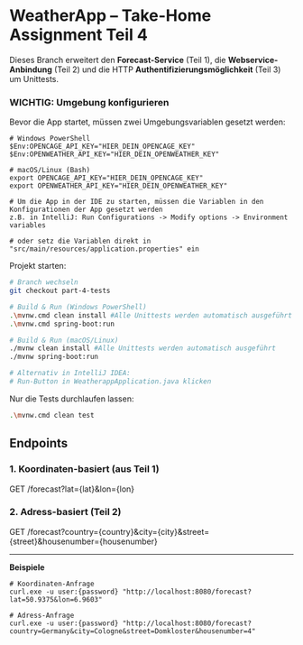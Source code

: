 # WeatherApp – Take-Home Assignment Teil 4

Dieses Branch erweitert den **Forecast-Service** (Teil 1), die **Webservice-Anbindung** (Teil 2) und die HTTP 
**Authentifizierungsmöglichkeit** (Teil 3) um Unittests.

### WICHTIG: Umgebung konfigurieren

Bevor die App startet, müssen zwei Umgebungsvariablen gesetzt werden:
```
# Windows PowerShell
$Env:OPENCAGE_API_KEY="HIER_DEIN_OPENCAGE_KEY"
$Env:OPENWEATHER_API_KEY="HIER_DEIN_OPENWEATHER_KEY"

# macOS/Linux (Bash)
export OPENCAGE_API_KEY="HIER_DEIN_OPENCAGE_KEY"
export OPENWEATHER_API_KEY="HIER_DEIN_OPENWEATHER_KEY"

# Um die App in der IDE zu starten, müssen die Variablen in den Konfigurationen der App gesetzt werden
z.B. in IntelliJ: Run Configurations -> Modify options -> Environment variables

# oder setz die Variablen direkt in "src/main/resources/application.properties" ein
```

Projekt starten:
```bash
# Branch wechseln
git checkout part-4-tests

# Build & Run (Windows PowerShell)
.\mvnw.cmd clean install #Alle Unittests werden automatisch ausgeführt
.\mvnw.cmd spring-boot:run

# Build & Run (macOS/Linux)
./mvnw clean install #Alle Unittests werden automatisch ausgeführt
./mvnw spring-boot:run

# Alternativ in IntelliJ IDEA:
# Run-Button in WeatherappApplication.java klicken
```
Nur die Tests durchlaufen lassen:
```bash
.\mvnw.cmd clean test 
```
## Endpoints

### 1. Koordinaten-basiert (aus Teil 1)
GET /forecast?lat={lat}&lon={lon}

### 2. Adress-basiert (Teil 2)
GET /forecast?country={country}&city={city}&street={street}&housenumber={housenumber}

---

**Beispiele**
```
# Koordinaten-Anfrage
curl.exe -u user:{password} "http://localhost:8080/forecast?lat=50.9375&lon=6.9603"

# Adress-Anfrage
curl.exe -u user:{password} "http://localhost:8080/forecast?country=Germany&city=Cologne&street=Domkloster&housenumber=4"  

```